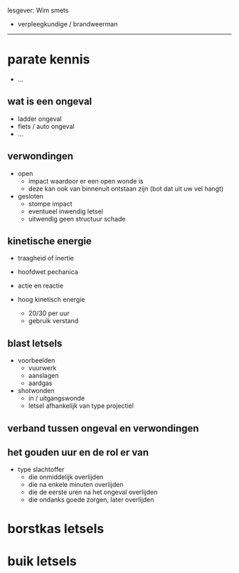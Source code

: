 lesgever: Wim smets
- verpleegkundige / brandweerman

---
# parate kennis
- ...
## wat is een ongeval
- ladder ongeval
- fiets / auto ongeval
- ...
## verwondingen
- open
	- impact waardoor er een open wonde is
	- deze kan ook van binnenuit ontstaan zijn (bot dat uit uw vel hangt)
- gesloten
	- stompe impact
	- eventueel inwendig letsel
	- uitwendig geen structuur schade
## kinetische energie
- traagheid of inertie
- hoofdwet pechanica
- actie en reactie

- hoog kinetisch energie
	- 20/30 per uur
	- gebruik verstand

## blast letsels
- voorbeelden
	- vuurwerk
	- aanslagen
	- aardgas
- shotwonden
	- in / uitgangswonde
	- letsel afhankelijk van type projectiel
## verband tussen ongeval en verwondingen
## het gouden uur en de rol er van
- type slachtoffer
	- die onmiddelijk overlijden
	- die na enkele minuten overlijden
	- die de eerste uren na het ongeval overlijden
	- die ondanks goede zorgen, later overlijden
# borstkas letsels
# buik letsels

